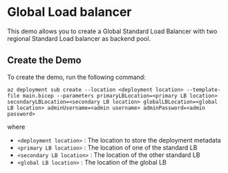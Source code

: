 # Global Load balancer

This demo allows you to create a Global Standard Load Balancer with two regional Standard Load balancer as backend pool.


## Create the Demo
To create the demo, run the following command:

```
az deployment sub create --location <deployment location> --template-file main.bicep --parameters primaryLBLocation=<primary LB location> secondaryLBLocation=<secondary LB location> globalLBLocation=<global LB location> adminUsername=<admin username> adminPassword=<admin password>
```

where
- `<deployment location>` : The location to store the deployment metadata
- `<primary LB location>` : The location of one of the standard LB
- `<secondary LB location>` : The location of the other standard LB
- `<global LB location>` : The location of the global LB